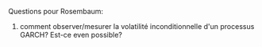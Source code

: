 Questions pour Rosembaum:

1. comment observer/mesurer la volatilité inconditionnelle d'un processus GARCH? Est-ce even possible?
